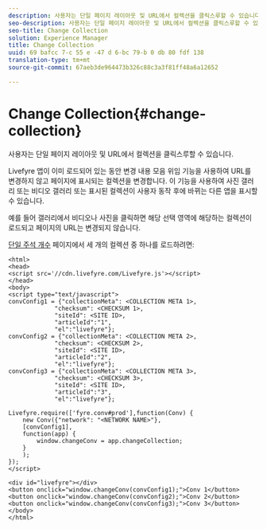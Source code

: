 ```yaml
---
description: 사용자는 단일 페이지 레이아웃 및 URL에서 컬렉션을 클릭스루할 수 있습니다.
seo-description: 사용자는 단일 페이지 레이아웃 및 URL에서 컬렉션을 클릭스루할 수 있습니다.
seo-title: Change Collection
solution: Experience Manager
title: Change Collection
uuid: 69 bafcc 7-c 55 e -47 d 6-bc 79-b 0 db 80 fdf 138
translation-type: tm+mt
source-git-commit: 67aeb3de964473b326c88c3a3f81ff48a6a12652

---
```



# Change Collection{#change-collection}

사용자는 단일 페이지 레이아웃 및 URL에서 컬렉션을 클릭스루할 수 있습니다.

Livefyre 앱이 이미 로드되어 있는 동안 변경 내용 모음 위임 기능을 사용하여 URL를 변경하지 않고 페이지에 표시되는 컬렉션을 변경합니다. 이 기능을 사용하여 사진 갤러리 또는 비디오 갤러리 또는 표시된 컬렉션이 사용자 동작 후에 바뀌는 다른 앱을 표시할 수 있습니다.

예를 들어 갤러리에서 비디오나 사진을 클릭하면 해당 선택 영역에 해당하는 컬렉션이 로드되고 페이지의 URL는 변경되지 않습니다.

[단일 주석 개수](/help/implementation/c-advanced-topics/t-display-comment-count.md) 페이지에서 세 개의 컬렉션 중 하나를 로드하려면:

```
<html> 
<head> 
<script src='//cdn.livefyre.com/Livefyre.js'></script> 
</head> 
<body> 
<script type="text/javascript"> 
convConfig1 = {"collectionMeta": <COLLECTION META 1>, 
             "checksum": <CHECKSUM 1>, 
             "siteId": <SITE ID>, 
             "articleId":"1", 
             "el":"livefyre"}; 
convConfig2 = {"collectionMeta": <COLLECTION META 2>, 
             "checksum": <CHECKSUM 2>, 
             "siteId": <SITE ID>, 
             "articleId":"2", 
             "el":"livefyre"}; 
convConfig3 = {"collectionMeta": <COLLECTION META 3>, 
             "checksum": <CHECKSUM 3>, 
             "siteId": <SITE ID>, 
             "articleId":"3", 
             "el":"livefyre"}; 
  
Livefyre.require(['fyre.conv#prod'],function(Conv) { 
    new Conv({"network": "<NETWORK NAME>"}, 
    [convConfig1], 
    function(app) {  
        window.changeConv = app.changeCollection; 
    } 
    ); 
}); 
</script> 
  
<div id="livefyre"></div> 
<button onclick="window.changeConv(convConfig1);">Conv 1</button> 
<button onclick="window.changeConv(convConfig2);">Conv 2</button> 
<button onclick="window.changeConv(convConfig3);">Conv 3</button> 
</body> 
</html>
```

